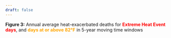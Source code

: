 ```yaml
---
draft: false
---
```

<span style="font-weight:bold">Figure 3:</span> Annual average heat-exacerbated deaths for <span style="color:red;font-weight:bold">Extreme Heat Event days</span>, and <span style="color:orange;font-weight:bold">days at or above 82°F</span> in 5-year moving time windows
<div style="min-height:702px"><script type="text/javascript" defer src="https://datawrapper.dwcdn.net/6b0cV/embed.js?v=5" charset="utf-8"></script><noscript><img src="https://datawrapper.dwcdn.net/6b0cV/full.png" alt="" /></noscript></div>